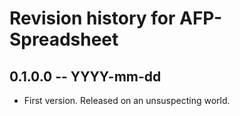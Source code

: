 # Revision history for AFP-Spreadsheet

## 0.1.0.0 -- YYYY-mm-dd

* First version. Released on an unsuspecting world.
